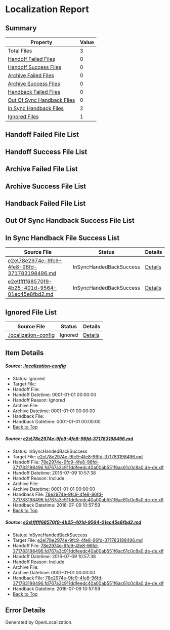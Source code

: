 # <a name='report-top'></a> Localization Report

## Summary
 Property | Value 
 -------- | ----- 
 Total Files | 3
[ Handoff Failed Files ](#handoff-failed-list)| 0
[ Handoff Success Files ](#handoff-success-list)| 0
[ Archive Failed Files ](#archive-failed-list)| 0
[ Archive Success Files ](#archive-success-list)| 0
[ Handback Failed Files ](#handback-failed-list)| 0
[ Out Of Sync Handback Files ](#outofsync-handback-success-list)| 0
[ In Sync Handback Files ](#insync-handback-success-list)| 2
[ Ignored Files ](#ignored-list)| 1

## <a name='handoff-failed-list'></a> Handoff Failed File List

## <a name='handoff-success-list'></a> Handoff Success File List

## <a name='archive-failed-list'></a> Archive Failed File List

## <a name='archive-success-list'></a> Archive Success File List

## <a name='handback-failed-list'></a> Handback Failed File List

## <a name='outofsync-handback-success-list'></a> Out Of Sync Handback Success File List

## <a name='insync-handback-success-list'></a> In Sync Handback File Success List
 Source File | Status | Details 
 ----------- | ------ | ------- 
 [e2e\78e2974e-9fc9-4fe8-96fd-371783198496.md](https://github.com/OpenLocalizationTestOrg/oltest/blob/841a7c3d517f954e59f7bf9849e98040ef071fa6/e2e/78e2974e-9fc9-4fe8-96fd-371783198496.md) | InSyncHandedBackSuccess | [Details](#5ac572c3915d9e98503687c7f033ca93fb084e521)
 [e2e\fffff68570f9-4b25-401d-9564-01ec45e8fbd2.md](https://github.com/OpenLocalizationTestOrg/oltest/blob/841a7c3d517f954e59f7bf9849e98040ef071fa6/e2e/fffff68570f9-4b25-401d-9564-01ec45e8fbd2.md) | InSyncHandedBackSuccess | [Details](#5ac572c3915d9e98503687c7f033ca93fb084e522)

## <a name='ignored-list'></a> Ignored File List
 Source File | Status | Details 
 ----------- | ------ | ------- 
 [.localization-config](https://github.com/OpenLocalizationTestOrg/oltest/blob/841a7c3d517f954e59f7bf9849e98040ef071fa6/.localization-config) | Ignored | [Details](#3d4f252ac210baf56311d7e97dcc2db10974dbd20)

## Item Details
##### <a name='3d4f252ac210baf56311d7e97dcc2db10974dbd20'></a> Source: [.localization-config](https://github.com/OpenLocalizationTestOrg/oltest/blob/841a7c3d517f954e59f7bf9849e98040ef071fa6/.localization-config)
* Status: Ignored
* Target File: 
* Handoff File: 
* Handoff Datetime: 0001-01-01 00:00:00
* Handoff Reason: Ignored
* Archive File: 
* Archive Datetime: 0001-01-01 00:00:00
* Handback File: 
* Handback Datetime: 0001-01-01 00:00:00
* [Back to Top](#report-top)

##### <a name='5ac572c3915d9e98503687c7f033ca93fb084e521'></a> Source: [e2e\78e2974e-9fc9-4fe8-96fd-371783198496.md](https://github.com/OpenLocalizationTestOrg/oltest/blob/841a7c3d517f954e59f7bf9849e98040ef071fa6/e2e/78e2974e-9fc9-4fe8-96fd-371783198496.md)
* Status: InSyncHandedBackSuccess
* Target File: [e2e\78e2974e-9fc9-4fe8-96fd-371783198496.md](https://github.com/OpenLocalizationTestOrg/oltest-dede-fly/blob/e2c36aa1c536ab2779a9f029011cf9591d5ebfb7/e2e/78e2974e-9fc9-4fe8-96fd-371783198496.md)
* Handoff File: [78e2974e-9fc9-4fe8-96fd-371783198496.fd767a3c911ddfeedc40a00ab551f6ac61c0c8a0.de-de.xlf](https://github.com/OpenLocalizationTestOrg/olhandoff-e2e/blob/5a34a27fa34cb61e31b8d7deed04aa313814ada5/ol-handoff/OpenLocalizationTestOrg/oltest-dede-fly/ci/ht/78e2974e-9fc9-4fe8-96fd-371783198496.fd767a3c911ddfeedc40a00ab551f6ac61c0c8a0.de-de.xlf)
* Handoff Datetime: 2016-07-09 10:57:38
* Handoff Reason: Include
* Archive File: 
* Archive Datetime: 0001-01-01 00:00:00
* Handback File: [78e2974e-9fc9-4fe8-96fd-371783198496.fd767a3c911ddfeedc40a00ab551f6ac61c0c8a0.de-de.xlf](https://github.com/OpenLocalizationTestOrg/olhandback-e2e/blob/f18fa2b353b154133e2677c8c06c5e689ab6cc14/ol-handback/OpenLocalizationTestOrg/oltest-dede-fly/ci/ht/78e2974e-9fc9-4fe8-96fd-371783198496.fd767a3c911ddfeedc40a00ab551f6ac61c0c8a0.de-de.xlf)
* Handback Datetime: 2016-07-09 10:57:59
* [Back to Top](#report-top)

##### <a name='5ac572c3915d9e98503687c7f033ca93fb084e522'></a> Source: [e2e\fffff68570f9-4b25-401d-9564-01ec45e8fbd2.md](https://github.com/OpenLocalizationTestOrg/oltest/blob/841a7c3d517f954e59f7bf9849e98040ef071fa6/e2e/fffff68570f9-4b25-401d-9564-01ec45e8fbd2.md)
* Status: InSyncHandedBackSuccess
* Target File: [e2e\78e2974e-9fc9-4fe8-96fd-371783198496.md](https://github.com/OpenLocalizationTestOrg/oltest-dede-fly/blob/e2c36aa1c536ab2779a9f029011cf9591d5ebfb7/e2e/78e2974e-9fc9-4fe8-96fd-371783198496.md)
* Handoff File: [78e2974e-9fc9-4fe8-96fd-371783198496.fd767a3c911ddfeedc40a00ab551f6ac61c0c8a0.de-de.xlf](https://github.com/OpenLocalizationTestOrg/olhandoff-e2e/blob/5a34a27fa34cb61e31b8d7deed04aa313814ada5/ol-handoff/OpenLocalizationTestOrg/oltest-dede-fly/ci/ht/78e2974e-9fc9-4fe8-96fd-371783198496.fd767a3c911ddfeedc40a00ab551f6ac61c0c8a0.de-de.xlf)
* Handoff Datetime: 2016-07-09 10:57:38
* Handoff Reason: Include
* Archive File: 
* Archive Datetime: 0001-01-01 00:00:00
* Handback File: [78e2974e-9fc9-4fe8-96fd-371783198496.fd767a3c911ddfeedc40a00ab551f6ac61c0c8a0.de-de.xlf](https://github.com/OpenLocalizationTestOrg/olhandback-e2e/blob/f18fa2b353b154133e2677c8c06c5e689ab6cc14/ol-handback/OpenLocalizationTestOrg/oltest-dede-fly/ci/ht/78e2974e-9fc9-4fe8-96fd-371783198496.fd767a3c911ddfeedc40a00ab551f6ac61c0c8a0.de-de.xlf)
* Handback Datetime: 2016-07-09 10:57:59
* [Back to Top](#report-top)


## Error Details

Generated by OpenLocalization.
